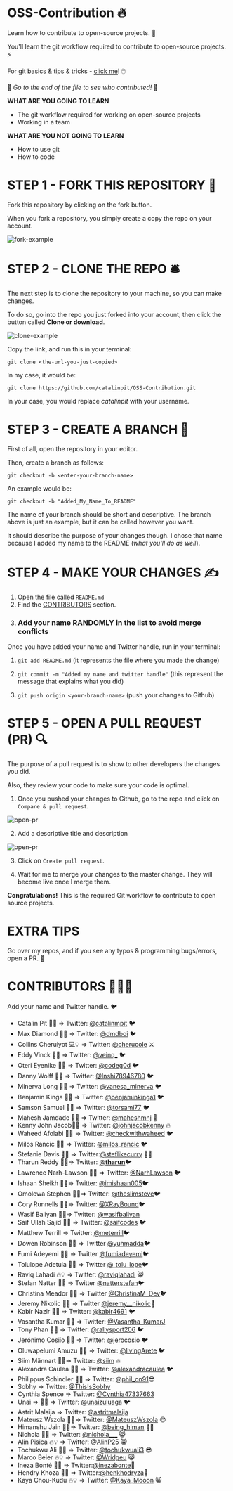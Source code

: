 # OSS-Contribution 🔥

Learn how to contribute to open-source projects. 🚀

You'll learn the git workflow required to contribute to open-source projects. ⚡

For git basics & tips & tricks - [click me](https://github.com/catalinpit/git_tips_tricks)! 🖱️

👀 _Go to the end of the file to see who contributed!_ 👀

**WHAT ARE YOU GOING TO LEARN**

- The git workflow required for working on open-source projects
- Working in a team

**WHAT ARE YOU NOT GOING TO LEARN**

- How to use git
- How to code

# STEP 1 - FORK THIS REPOSITORY 🍴

Fork this repository by clicking on the fork button.

When you fork a repository, you simply create a copy the repo on your account.

![fork-example](https://i.imgur.com/25zTC2z.png)

# STEP 2 - CLONE THE REPO 🛎️

The next step is to clone the repository to your machine, so you can make changes.

To do so, go into the repo you just forked into your account, then click the button called **Clone or download**.

![clone-example](https://i.imgur.com/M5s7H3C.png?1)

Copy the link, and run this in your terminal:

`git clone <the-url-you-just-copied>`

In my case, it would be:

`git clone https://github.com/catalinpit/OSS-Contribution.git`

In your case, you would replace _catalinpit_ with your username.

# STEP 3 - CREATE A BRANCH 🌲

First of all, open the repository in your editor.

Then, create a branch as follows:

`git checkout -b <enter-your-branch-name>`

An example would be:

`git checkout -b "Added_My_Name_To_README"`

The name of your branch should be short and descriptive. The branch above is just an example, but it can be called however you want.

It should describe the purpose of your changes though. I chose that name because I added my name to the README (_what you'll do as well_).

# STEP 4 - MAKE YOUR CHANGES ✍️

1. Open the file called `README.md`
1. Find the [CONTRIBUTORS](#contributors-) section.
1. ### Add your name **RANDOMLY** in the list to avoid merge conflicts

Once you have added your name and Twitter handle, run in your terminal:

1. `git add README.md` (it represents the file where you made the change)

2. `git commit -m "Added my name and twitter handle"` (this represent the message that explains what you did)

3. `git push origin <your-branch-name>` (push your changes to Github)

# STEP 5 - OPEN A PULL REQUEST (PR) 🔍

The purpose of a pull request is to show to other developers the changes you did.

Also, they review your code to make sure your code is optimal.

1. Once you pushed your changes to Github, go to the repo and click on `Compare & pull request`.

![open-pr](https://i.imgur.com/PsG0WtD.png)

2. Add a descriptive title and description

![open-pr](https://i.imgur.com/Wq0SeLA.png?1)

3. Click on `Create pull request`.

4. Wait for me to merge your changes to the master change. They will become live once I merge them.

**Congratulations!** This is the required Git workflow to contribute to open source projects.

# EXTRA TIPS

Go over my repos, and if you see any typos & programming bugs/errors, open a PR. 🥳

# CONTRIBUTORS 🧑‍🤝‍🧑

Add your name and Twitter handle. 🐦

- Catalin Pit 🚀💡 => Twitter: [@catalinmpit](https://twitter.com/catalinmpit) 🐦
- Max Diamond 🤖🚀 => Twitter: [@dmdboi](https://twitter.com/dmdboi) 🐦
- Collins Cheruiyot 💻💡 => Twitter: [@cherucole](https://twitter.com/cherucole) ⚔️
- Eddy Vinck 🚀💡 => Twitter: [@veinq\_](https://twitter.com/veinq_) 🐦
- Oteri Eyenike 🚀💡 => Twitter: [@codeg0d](https://twitter.com/codeg0d) 🐦
- Danny Wolff 🚀💡 => Twitter: [@Inshi78946780](https://twitter.com/Inshi78946780) 🐦
- Minerva Long 🚀💡 => Twitter: [@vanesa_minerva](https://twitter.com/vanesa_minerva) 🐦
- Benjamin Kinga 🚀💡 => Twitter: [@benjaminkinga1](https://twitter.com/BenjaminKinga1) 🐦
- Samson Samuel 🚀💡 => Twitter: [@torsami77](https://twitter.com/torsami77) 🐦
- Mahesh Jamdade 🚀💡 => Twitter: [@maheshmnj](https://twitter.com/maheshmnj) 💙
- Kenny John Jacob🚀💡 => Twitter: [@johnjacobkenny](https://twitter.com/johnjacobkenny) 🔥
- Waheed Afolabi 🚀💡 => Twitter: [@checkwithwaheed](https://twitter.com/checkwithwaheed) 🐦
- Milos Rancic 🚀💡 => Twitter: [@milos_rancic](https://twitter.com/milos_rancic) 🐦
- Stefanie Davis 🚀💡 => Twitter:[@steflikecurry](https://twitter.com/StefLikeCurry) ✌🏾
- Tharun Reddy 🚀💡=> Twitter: [@**tharun**](https://twitter.com/__tharun__)🐦
- Lawrence Narh-Lawson 🚀💡 => Twitter: [@NarhLawson](https://twitter.com/NarhLawson) 🐦
- Ishaan Sheikh 🚀💡=> Twitter: [@imishaan005](https://twitter.com/imishaan005)🐦
- Omolewa Stephen 🚀💡=> Twitter: [@theslimsteve](https://twitter.com/theslimsteve)🐦
- Cory Runnells 🚀💡=> Twitter: [@XRayBound](https://twitter.com/XRayBound)🐦
- Wasif Baliyan 🚀💡=> Twitter: [@wasifbaliyan](https://twitter.com/wasifbaliyan)
- Saif Ullah Sajid 🚀💡 => Twitter: [@saifcodes](https://twitter.com/saifcodes) 🐦
- Matthew Terrill => Twitter: [@meterrill](https://twitter.com/meterrill)🐦
- Dowen Robinson 🚀💡 => Twitter [@yuhmadda](https://twitter.com/yuhmadda)🐦
- Fumi Adeyemi 🚀💡 => Twitter [@fumiadeyemi](https://twitter.com/fumiadeyemi)🐦
- Tolulope Adetula 🚀💡 => Twitter [@\_tolu_lope](https://twitter.com/_tolu_lope)🐦
- Raviq Lahadi 🔥💡 => Twitter: [@raviqlahadi](https://twitter.com/raviqlahadi) 😸
- Stefan Natter 🚀💡 => Twitter [@natterstefan](https://twitter.com/natterstefan)🐦
- Christina Meador 🚀💡 => Twitter [@ChristinaM_Dev](https://twitter.com/ChristinaM_Dev)🐦
- Jeremy Nikolic 🚀💡 => Twitter [@jeremy\_\_nikolic](https://twitter.com/jeremy__nikolic)🚀
- Kabir Nazir 🚀💡 => Twitter: [@kabir4691](https://twitter.com/kabir4691) 🐦
- Vasantha Kumar 🚀💡 => Twitter: [@Vasantha_KumarJ](https://twitter.com/Vasantha_KumarJ)
- Tony Phan 🚀💡 => Twitter: [@rallysport206](https://twitter.com/rallysport206) 🐦
- Jerónimo Cosiío 🚀💡 => Twitter: [@jerocosio](https://twitter.com/jerocosio) 🐦
- Oluwapelumi Amuzu 🚀💡 => Twitter: [@livingArete](https://twitter.com/livingarete) 🐦
- Siim Männart 🚀💡=> Twitter: [@siim](https://twitter.com/siim) 🔥
- Alexandra Caulea 🚀💡 => Twitter: [@alexandracaulea](https://twitter.com/alexandracaulea) 🐦
- Philippus Schindler 🚀💡 => Twitter: [@phil_on91](https://twitter.com/phil_on91)😎
- Sobhy => Twitter: [@ThisIsSobhy](https://twitter.com/ThisIsSobhy)
- Cynthia Spence => Twitter: [@Cynthia47337663](https://twitter.com/Cynthia47337663)
- Unai => 🚀💡 => Twitter: [@unaizuluaga](https://twitter.com/unaizuluaga) 🐦
- Astrit Malsija => Twitter: [@astritmalsija](https://twitter.com/astritmalsija)
- Mateusz Wszola 🚀💡=> Twitter: [@MateuszWszola](https://twitter.com/MateuszWszola) 😎
- Himanshu Jain 🚀💡=> Twitter: [@being_himan](https://twitter.com/being_himan) 👨‍💻
- Nichola 🚀💡 => Twitter: [@nichola___](https://twitter.com/nichola___) 😸
- Alin Pisica 🔥💡 => Twitter: [@AlinP25](https://twitter.com/AlinP25) 😸
- Tochukwu Ali 🚀💡 => Twitter: [@tochukwuali3](https://twitter.com/tochukwuali3) 😎
- Marco Beier 🔥💡 => Twitter: [@Wridgeu](https://twitter.com/Wridgeu) 😸
- Ineza Bonté 🚀💡 => Twitter:[@inezabonte](https://twitter.com/inezabonte)🙂
- Hendry Khoza 🚀💡 => Twitter:[@henkhodryza](https://twitter.com/henkhodryza)🦁
- Kaya Chou-Kudu 🔥💡 => Twitter: [@Kaya_Mooon](https://twitter.com/Kaya_Mooon) 😸
